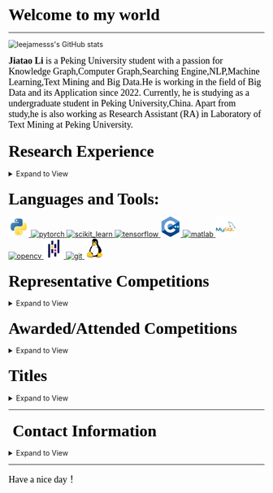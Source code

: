 ### <font face="Cambria Math" color=black size=6>Welcome to my world👋</font>

---

![leejamesss's GitHub stats](https://github-readme-stats-sigma-five.vercel.app/api?username=leejamesss&show_icons=true&theme=chartreuse-dark)

<font face="Cambria Math" color=black size=4>**Jiatao Li** is a Peking University student with a passion for Knowledge Graph,Computer Graph,Searching Engine,NLP,Machine Learning,Text Mining and Big Data.He is working in the field of Big Data and its Application since 2022. Currently, he is studying as a undergraduate student in Peking University,China. Apart from study,he is also working as Research Assistant (RA) in Laboratory of Text Mining at Peking University. </font>



### <font face="Cambria Math" color=black size=6>Research Experience</font>

<details>
<summary>Expand to View</summary>
<pre>
AI Knowledge Graph project
Information Management Foundation Textbook 
</pre></details>


### <font face="Cambria Math" color=black size=6>Languages and Tools:</font>

<p align="left"> <a href="https://www.python.org" target="_blank" rel="noreferrer"> <img src="https://raw.githubusercontent.com/devicons/devicon/master/icons/python/python-original.svg" alt="python" width="40" height="40"/> </a> <a href="https://pytorch.org/" target="_blank" rel="noreferrer"> <img src="https://www.vectorlogo.zone/logos/pytorch/pytorch-icon.svg" alt="pytorch" width="40" height="40"/> </a> <a href="https://scikit-learn.org/" target="_blank" rel="noreferrer"> <img src="https://upload.wikimedia.org/wikipedia/commons/0/05/Scikit_learn_logo_small.svg" alt="scikit_learn" width="40" height="40"/> </a> <a href="https://www.tensorflow.org" target="_blank" rel="noreferrer"> <img src="https://www.vectorlogo.zone/logos/tensorflow/tensorflow-icon.svg" alt="tensorflow" width="40" height="40"/> </a> <a href="https://www.w3schools.com/cpp/" target="_blank" rel="noreferrer"> <img src="https://raw.githubusercontent.com/devicons/devicon/master/icons/cplusplus/cplusplus-original.svg" alt="cplusplus" width="40" height="40"/> </a>  <a href="https://www.mathworks.com/" target="_blank" rel="noreferrer"> <img src="https://upload.wikimedia.org/wikipedia/commons/2/21/Matlab_Logo.png" alt="matlab" width="40" height="40"/> </a> <a href="https://www.mysql.com/" target="_blank" rel="noreferrer"> <img src="https://raw.githubusercontent.com/devicons/devicon/master/icons/mysql/mysql-original-wordmark.svg" alt="mysql" width="40" height="40"/> </a> <a href="https://opencv.org/" target="_blank" rel="noreferrer"> <img src="https://www.vectorlogo.zone/logos/opencv/opencv-icon.svg" alt="opencv" width="40" height="40"/> </a> <a href="https://pandas.pydata.org/" target="_blank" rel="noreferrer"> <img src="https://raw.githubusercontent.com/devicons/devicon/2ae2a900d2f041da66e950e4d48052658d850630/icons/pandas/pandas-original.svg" alt="pandas" width="40" height="40"/> </a><a href="https://git-scm.com/" target="_blank" rel="noreferrer"> <img src="https://www.vectorlogo.zone/logos/git-scm/git-scm-icon.svg" alt="git" width="40" height="40"/> </a> <a href="https://www.linux.org/" target="_blank" rel="noreferrer"> <img src="https://raw.githubusercontent.com/devicons/devicon/master/icons/linux/linux-original.svg" alt="linux" width="40" height="40"/> </a> </p>

### <font face="Cambria Math" color=black size=6>Representative Competitions</font>

<details>
<summary>Expand to View</summary>
<pre>
2023 天池BMW第三届黑客马拉松————虚拟协同合作赛道&总决赛 Rank1
2023 北京大学黑客马拉松 WebGPU赛道 Rank2
</pre></details>



### <font face="Cambria Math" color=black size=6>Awarded/Attended Competitions</font>

<details>
<summary>Expand to View</summary>
<pre>
2019 世界中学生运动会形象大使
2020 21世纪报杯英语演讲比赛福建省亚军
2020 21世纪报杯英语演讲比赛国赛二等奖
</pre></details>

### <font face="Cambria Math" color=black size=6>Titles</font>

<details>
<summary>Expand to View</summary>
<pre>
* <font face="Cambria Math" color=black size=4>Text Mining lab Member</font>
* <font face="Cambria Math" color=black size=4>CSDN City Star(Beijing) Rank7 in August,2023</font>
</pre></details>



---

### <font face="Cambria Math" color=black size=6> Contact Information</font>

<details>
<summary>Expand to View</summary>
<pre>
<font face="Cambria Math" color=black size=4>Jiatao Li Undergraduate Student</font>
<font face="Cambria Math" color=black size=4>Information Management Department</font>
<font face="Cambria Math" color=black size=4>Text Mining Lab led by Bolin Hua</font>
<font face="Cambria Math" color=black size=4>Peking University</font>
<font face="Cambria Math" color=black size=4>Beijing,China</font>
<font face="Cambria Math" color=black size=4>Email: 2200016651@stu.pku.edu.cn</font>
</pre></details> 




---

<font face="Cambria Math" color=black size=4>Have a nice day！</font>

